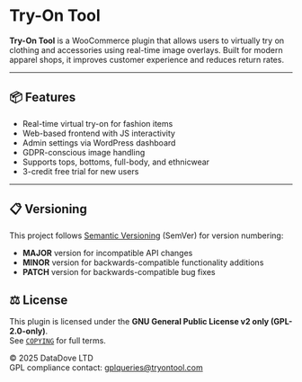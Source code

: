 # Try-On Tool

**Try-On Tool** is a WooCommerce plugin that allows users to virtually try on clothing and accessories using real-time image overlays. Built for modern apparel shops, it improves customer experience and reduces return rates.

---

## 📦 Features

- Real-time virtual try-on for fashion items
- Web-based frontend with JS interactivity
- Admin settings via WordPress dashboard
- GDPR-conscious image handling
- Supports tops, bottoms, full-body, and ethnicwear
- 3-credit free trial for new users

---

## 📋 Versioning

This project follows [Semantic Versioning](https://semver.org/) (SemVer) for version numbering:
- **MAJOR** version for incompatible API changes
- **MINOR** version for backwards-compatible functionality additions
- **PATCH** version for backwards-compatible bug fixes

## ⚖️ License

This plugin is licensed under the **GNU General Public License v2 only (GPL-2.0-only)**.  
See [`COPYING`](./COPYING) for full terms.

© 2025 DataDove LTD  
GPL compliance contact: [gplqueries@tryontool.com](mailto:gplqueries@tryontool.com)
